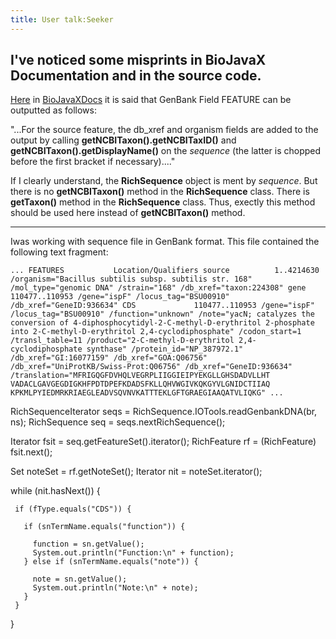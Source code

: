 ```yaml
---
title: User talk:Seeker
---
```


I've noticed some misprints in BioJavaX Documentation and in the source code.
-----------------------------------------------------------------------------

[Here](BioJava:BioJavaXDocs#Writing_2 "wikilink") in
[BioJavaXDocs](BioJava:BioJavaXDocs "wikilink") it is said that GenBank
Field FEATURE can be outputted as follows:

"...For the source feature, the db\_xref and organism fields are added
to the output by calling **getNCBITaxon().getNCBITaxID()** and
**getNCBITaxon().getDisplayName()** on the *sequence* (the latter is
chopped before the first bracket if necessary)...."

If I clearly understand, the **RichSequence** object is ment by
*sequence*. But there is no **getNCBITaxon()** method in the
**RichSequence** class. There is **getTaxon()** method in the
**RichSequence** class. Thus, exectly this method should be used here
instead of **getNCBITaxon()** method.

------------------------------------------------------------------------

Iwas working with sequence file in GenBank format. This file contained
the following text fragment:

`
 ...
  FEATURES           Location/Qualifiers
     source          1..4214630
                     /organism="Bacillus subtilis subsp. subtilis str. 168"
                     /mol_type="genomic DNA"
                     /strain="168"
                     /db_xref="taxon:224308"
     gene            110477..110953
                     /gene="ispF"
                     /locus_tag="BSU00910"
                     /db_xref="GeneID:936634"
     CDS             110477..110953
                     /gene="ispF"
                     /locus_tag="BSU00910"
                     /function="unknown"
                     /note="yacN; catalyzes the conversion of
                     4-diphosphocytidyl-2-C-methyl-D-erythritol 2-phosphate
                     into 2-C-methyl-D-erythritol 2,4-cyclodiphosphate"
                     /codon_start=1
                     /transl_table=11
                     /product="2-C-methyl-D-erythritol 2,4-cyclodiphosphate
                     synthase"
                     /protein_id="NP_387972.1"
                     /db_xref="GI:16077159"
                     /db_xref="GOA:Q06756"
                     /db_xref="UniProtKB/Swiss-Prot:Q06756"
                     /db_xref="GeneID:936634"
                     /translation="MFRIGQGFDVHQLVEGRPLIIGGIEIPYEKGLLGHSDADVLLHT
                     VADACLGAVGEGDIGKHFPDTDPEFKDADSFKLLQHVWGIVKQKGYVLGNIDCTIIAQ
                     KPKMLPYIEDMRKRIAEGLEADVSQVNVKATTTEKLGFTGRAEGIAAQATVLIQKG"
 ...
`

<java>

RichSequenceIterator seqs = RichSequence.IOTools.readGenbankDNA(br, ns);
RichSequence seq = seqs.nextRichSequence();

Iterator fsit = seq.getFeatureSet().iterator(); RichFeature rf =
(RichFeature) fsit.next();

Set noteSet = rf.getNoteSet(); Iterator nit = noteSet.iterator();

while (nit.hasNext()) {

` if (fType.equals("CDS")) {`

`   if (snTermName.equals("function")) {`

`     function = sn.getValue();`  
`     System.out.println("Function:\n" + function);`  
`   } else if (snTermName.equals("note")) {`

`     note = sn.getValue();`  
`     System.out.println("Note:\n" + note);`  
`   }`  
` }`

} </java>
